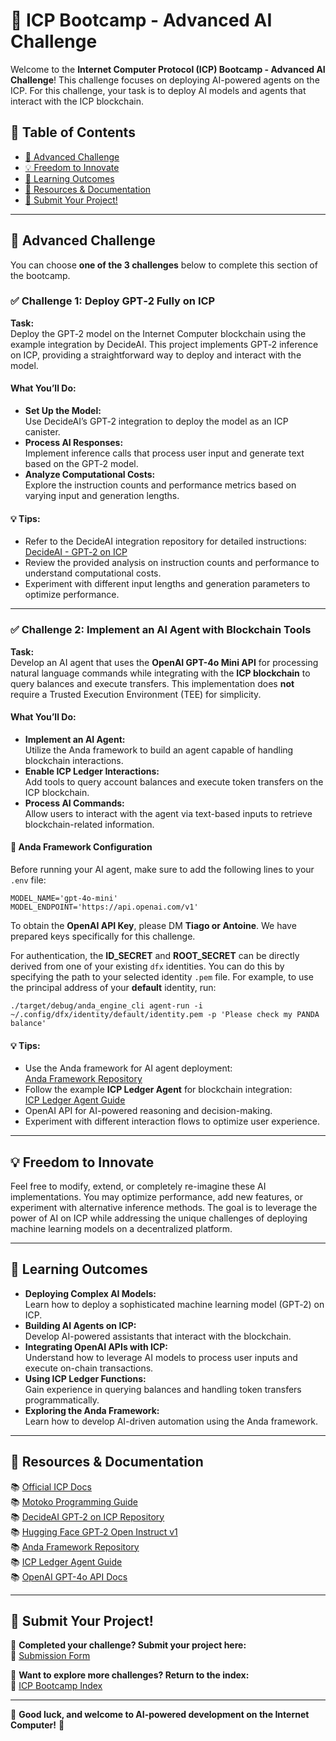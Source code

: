 # 🤖 ICP Bootcamp - Advanced AI Challenge

Welcome to the **Internet Computer Protocol (ICP) Bootcamp - Advanced AI Challenge**! This challenge focuses on deploying AI-powered agents on the ICP. For this challenge, your task is to deploy AI models and agents that interact with the ICP blockchain.

## 📜 Table of Contents

- [🎯 Advanced Challenge](#-advanced-challenge)
- [💡 Freedom to Innovate](#-freedom-to-innovate)
- [📖 Learning Outcomes](#-learning-outcomes)
- [🔗 Resources & Documentation](#-resources--documentation)
- [📩 Submit Your Project!](#-submit-your-project)

---

## 🎯 Advanced Challenge

You can choose **one of the 3 challenges** below to complete this section of the bootcamp.

### ✅ **Challenge 1: Deploy GPT‑2 Fully on ICP**

**Task:**  
Deploy the GPT‑2 model on the Internet Computer blockchain using the example integration by DecideAI. This project implements GPT‑2 inference on ICP, providing a straightforward way to deploy and interact with the model.

#### What You’ll Do:
- **Set Up the Model:**  
  Use DecideAI’s GPT‑2 integration to deploy the model as an ICP canister.
- **Process AI Responses:**  
  Implement inference calls that process user input and generate text based on the GPT‑2 model.
- **Analyze Computational Costs:**  
  Explore the instruction counts and performance metrics based on varying input and generation lengths.

#### 💡 Tips:
- Refer to the DecideAI integration repository for detailed instructions:  
  [DecideAI - GPT‑2 on ICP](https://github.com/decide-ai/decide-ai-ic/tree/main/examples/gpt2)
- Review the provided analysis on instruction counts and performance to understand computational costs.
- Experiment with different input lengths and generation parameters to optimize performance.

---

### ✅ **Challenge 2: Implement an AI Agent with Blockchain Tools**

**Task:**  
Develop an AI agent that uses the **OpenAI GPT-4o Mini API** for processing natural language commands while integrating with the **ICP blockchain** to query balances and execute transfers. This implementation does **not** require a Trusted Execution Environment (TEE) for simplicity.

#### What You’ll Do:
- **Implement an AI Agent:**  
  Utilize the Anda framework to build an agent capable of handling blockchain interactions.
- **Enable ICP Ledger Interactions:**  
  Add tools to query account balances and execute token transfers on the ICP blockchain.
- **Process AI Commands:**  
  Allow users to interact with the agent via text-based inputs to retrieve blockchain-related information.

#### 🔧 **Anda Framework Configuration**
Before running your AI agent, make sure to add the following lines to your `.env` file:
```
MODEL_NAME='gpt-4o-mini'
MODEL_ENDPOINT='https://api.openai.com/v1'
```
To obtain the **OpenAI API Key**, please DM **Tiago or Antoine**. We have prepared keys specifically for this challenge.

For authentication, the **ID_SECRET** and **ROOT_SECRET** can be directly derived from one of your existing `dfx` identities. You can do this by specifying the path to your selected identity `.pem` file. For example, to use the principal address of your **default** identity, run:
```
./target/debug/anda_engine_cli agent-run -i ~/.config/dfx/identity/default/identity.pem -p 'Please check my PANDA balance'
```

#### 💡 Tips:
- Use the Anda framework for AI agent deployment:  
  [Anda Framework Repository](https://github.com/ldclabs/anda)
- Follow the example **ICP Ledger Agent** for blockchain integration:  
  [ICP Ledger Agent Guide](https://github.com/ldclabs/anda/tree/main/examples/icp_ledger_agent)
- OpenAI API for AI-powered reasoning and decision-making.
- Experiment with different interaction flows to optimize user experience.

---

## 💡 Freedom to Innovate

Feel free to modify, extend, or completely re-imagine these AI implementations. You may optimize performance, add new features, or experiment with alternative inference methods. The goal is to leverage the power of AI on ICP while addressing the unique challenges of deploying machine learning models on a decentralized platform.

---

## 📖 Learning Outcomes

- **Deploying Complex AI Models:**  
  Learn how to deploy a sophisticated machine learning model (GPT‑2) on ICP.
- **Building AI Agents on ICP:**  
  Develop AI-powered assistants that interact with the blockchain.
- **Integrating OpenAI APIs with ICP:**  
  Understand how to leverage AI models to process user inputs and execute on-chain transactions.
- **Using ICP Ledger Functions:**  
  Gain experience in querying balances and handling token transfers programmatically.
- **Exploring the Anda Framework:**  
  Learn how to develop AI-driven automation using the Anda framework.

---

## 🔗 Resources & Documentation

📚 [Official ICP Docs](https://internetcomputer.org/docs)  
📚 [Motoko Programming Guide](https://sdk.dfinity.org/docs/language-guide/motoko.html)  
📚 [DecideAI GPT‑2 on ICP Repository](https://github.com/decide-ai/decide-ai-ic/tree/main/examples/gpt2)  
📚 [Hugging Face GPT‑2 Open Instruct v1](https://huggingface.co/vicgalle/gpt2-open-instruct-v1/tree/main)  
📚 [Anda Framework Repository](https://github.com/ldclabs/anda)  
📚 [ICP Ledger Agent Guide](https://github.com/ldclabs/anda/tree/main/examples/icp_ledger_agent)  
📚 [OpenAI GPT-4o API Docs](https://platform.openai.com/docs/)

---

## 📩 Submit Your Project!

🎯 **Completed your challenge? Submit your project here:**  
📢 [Submission Form](https://formyfi.io/form/071b1e15-f475-4696-92d8-3c6cc2980a87)

📌 **Want to explore more challenges? Return to the index:**  
🔗 [ICP Bootcamp Index](https://github.com/pt-icp-hub/ICP-Bootcamp-Index?tab=readme-ov-file)

---

🚀 **Good luck, and welcome to AI-powered development on the Internet Computer!** 🚀

